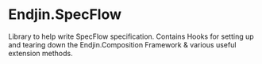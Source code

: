 # Endjin.SpecFlow
Library to help write SpecFlow specification.
Contains Hooks for setting up and tearing down the Endjin.Composition Framework & various useful extension methods.

